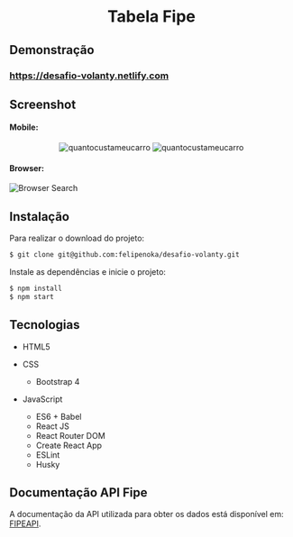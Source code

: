 <p><h1 align="center">Tabela Fipe</h1></p>

## Demonstração

### https://desafio-volanty.netlify.com

## Screenshot

#### Mobile:
<p align="center">
  <img src="https://i.imgur.com/i5fGRxZ.png" alt="quantocustameucarro" />
  <img src="https://i.imgur.com/WFBsCo3.png" alt="quantocustameucarro" />
</p>

#### Browser:
![Browser Search](https://i.imgur.com/YZ02jGI.png)

## Instalação

Para realizar o download do projeto:

```sh
$ git clone git@github.com:felipenoka/desafio-volanty.git
```

Instale as dependências e inicie o projeto:

```sh
$ npm install 
$ npm start
```
  
## Tecnologias
- HTML5

- CSS
  - Bootstrap 4
  
- JavaScript
  - ES6 + Babel
  - React JS
  - React Router DOM 
  - Create React App
  - ESLint
  - Husky
  
  
## Documentação API Fipe
A documentação da API utilizada para obter os dados está disponível em: [FIPEAPI](https://fipeapi.appspot.com).
